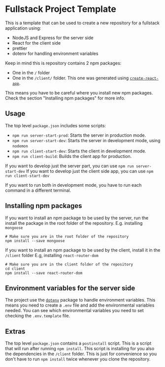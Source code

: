 # Fullstack Project Template

This is a template that can be used to create a new repository for
a fullstack application using:

- NodeJS and Express for the server side
- React for the client side
- prettier
- dotenv for handling environment variables

Keep in mind this is repository contains 2 npm packages:

- One in the `/` folder
- One in the `/client/` folder. This one was generated using [`create-react-app`](https://create-react-app.dev/).

This means you have to be careful where you install new npm packages.
Check the section "Installing npm packages" for more info.

## Usage

The top level `package.json` includes some scripts:

- `npm run server-start-prod`: Starts the server in production mode.
- `npm run server-start-dev`: Starts the server in development mode, using `nodemon`
- `npm run client-start-dev`: Starts the client in development mode.
- `npm run client-build`: Builds the client app for production.

If you want to develop just the server part, you can use `npm run server-start-dev`
If you want to develop just the client side app, you can use `npm run client-start-dev`

If you want to run both in development mode, you have to run each command in a different terminal.

## Installing npm packages

If you want to install an npm package to be used by the server, run the install the package
in the root folder of the repository.
E.g. installing `mongoose`

```
# Make sure you are in the root folder of the repository
npm install --save mongoose
```

If you want to install an npm package to be used by the client, install it in the `/client` folder
E.g, installing `react-router-dom`

```
# Make sure you are in the client folder of the repository
cd client
npm install --save react-router-dom
```

## Environment variables for the server side

The project use the [`dotenv`](https://www.npmjs.com/package/dotenv) package to handle environment variables.
This means you need to create a `.env` file and add the environmental variables needed.
You can see which environmental variables you need to set checking the `.env.template` file.

## Extras

The top level `package.json` contains a `postinstall` script. This is a script that will run after
running `npm install`. This script is installing for you also the dependencies in the `/client` folder.
This is just for convenience so you don't have to run `npm install` twice whenever you clone the repository.
